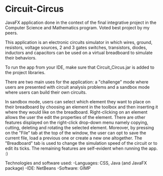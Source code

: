 # Circuit-Circus
JavaFX application done in the context  of the final integrative project in the Computer Science and Mathematics program. Voted best project by my peers.

This application is an electronic circuits simulator in which wires, ground, resistors, voltage sources, 2 and 3 gates switches, transistors, diodes, inductors and capacitors can be used on a virtual breadboard to simulate their behaviors.

To run the app from your IDE, make sure that Circuit_Circus.jar is added to the project libraries. 

There are two main uses for the application: a "challenge" mode where users are presented with circuit analysis problems and a sandbox mode where users can build their own circuits.

In sandbox mode, users can select which element they want to place on their breadboard by choosing an element in the toolbox and then inserting it where they would like on the breadboard. Right-clicking on an element allows the user the edit the properties of the element. There are other features displayed on the right-click drop-down menu namely copying, cutting, deleting and rotating the selected element. Moreover, by pressing on the "File" tab at the top of the window, the user can opt to save the current file, load a previous one or create a new one altogether. The "Breadboard" tab is used to change the simulation speed of the circuit or to edit its ticks. The remaining features are self-evident when running the app. :)

Technologies and software used:
-Languages: CSS, Java (and JavaFX package)
-IDE: NetBeans
-Software: GIMP
